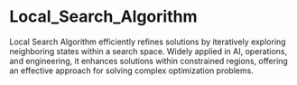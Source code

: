 # Local_Search_Algorithm
Local Search Algorithm efficiently refines solutions by iteratively exploring neighboring states within a search space. Widely applied in AI, operations, and engineering, it enhances solutions within constrained regions, offering an effective approach for solving complex optimization problems.
